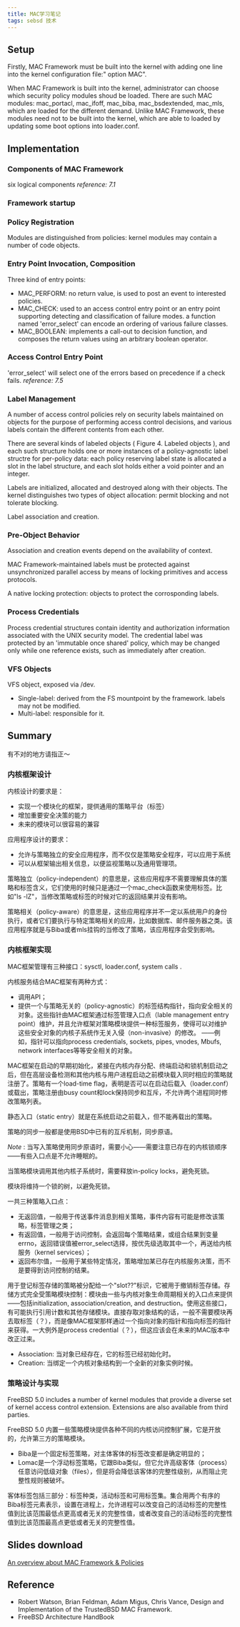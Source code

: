 ```yaml
---
title: MAC学习笔记
tags: sebsd 技术
---
```


## Setup
Firstly, MAC Framework must be built into the kernel with adding one line into the kernel configuration file:" option MAC".

When MAC Framework is built into the kernel, administrator can choose which security policy modules shoud be loaded. There are such MAC modules: mac_portacl, mac_ifoff, mac_biba, mac_bsdextended, mac_mls, which are loaded for the different demand. Unlike MAC Framework, these modules need not to be built into the kernel, which are able to loaded by updating some boot options into loader.conf.

##  Implementation
### Components of MAC Framework
six logical components
*reference: 7.1*

### Framework startup

### Policy Registration
Modules are distinguished from policies: kernel modules may contain a number of code objects.

### Entry Point Invocation, Composition
Three kind of entry points:

- MAC_PERFORM: no return value, is used to post an event to interested policies.
- MAC_CHECK: used to an access control entry point or an entry point supporting detecting and classification of failure modes. a function named 'error_select' can encode an ordering of various failure classes.
- MAC_BOOLEAN: implements a call-out to decision function, and composes the return values using an arbitrary boolean operator.


### Access Control Entry Point
'error_select' will select one of the errors based on precedence if a check fails.
*reference: 7.5*

### Label Management
A number of access control policies rely on security labels maintained on objects for the purpose of performing access control decisions, and various labels contain the different contents from each other.

There are several kinds of labeled objects ( Figure 4. Labeled objects ), and each such structure holds one or more instances of a policy-agnostic label structre for per-policy data: each policy reserving label state is allocated a slot in the label structure, and each slot holds either a void pointer and an integer.

Labels are initialized, allocated and destroyed along with their objects.
The kernel distinguishes two types of object allocation: permit blocking and not tolerate blocking.

Label association and creation.

### Pre-Object Behavior
Association and creation events depend on the availability of context.

MAC Framework-maintained labels must be protected against unsynchronized parallel access by means of locking primitives and access protocols.

A native locking protection: objects to protect the corrosponding labels.

### Process Credentials
Process credential structures contain identity and authorization information associated with the UNIX security model. The credential label was protected by an 'immutable once shared' policy, which may be changed only while one reference exists, such as immediately after
creation.

### VFS Objects
VFS object, exposed via /dev.

- Single-label: derived from the FS mountpoint by the framework. labels may not be modified.
- Multi-label: responsible for it.

## Summary
有不对的地方请指正～

### 内核框架设计
内核设计的要求是：

- 实现一个模块化的框架，提供通用的策略平台（标签）
- 增加重要安全决策的能力
- 未来的模块可以很容易的兼容

应用程序设计的要求：

- 允许与策略独立的安全应用程序，而不仅仅是策略安全程序，可以应用于系统
- 可以从框架输出相关信息，以便监视策略以及通用管理项。

策略独立（policy-independent）的意思是，这些应用程序不需要理解具体的策略和标签含义，它们使用的时候只是通过一个mac_check函数来使用标签。比如"ls -lZ"，当修改策略或标签的时候对它的返回结果并没有影响。

策略相关（policy-aware）的意思是，这些应用程序并不一定以系统用户的身份执行，或者它们要执行与特定策略相关的应用，比如数据库、邮件服务器之类。该应用程序就是与Biba或者mls挂钩的当修改了策略，该应用程序会受到影响。

### 内核框架实现

MAC框架管理有三种接口：sysctl, loader.conf, system calls .

内核服务结合MAC框架有两种方式：

- 调用API；
- 提供一个与策略无关的（policy-agnostic）的标签结构指针，指向安全相关的对象。这些指针由MAC框架通过标签管理入口点（lable management entry point）维护，并且允许框架对策略模块提供一种标签服务，使得可以对维护这些安全对象的内核子系统作无关入侵（non-invasive）的修改。
——例如，指针可以指向process credentials, sockets, pipes, vnodes, Mbufs, network interfaces等等安全相关的对象。

MAC框架在启动的早期初始化，紧接在内核内存分配、终端启动和锁机制启动之后，但在高层设备检测和其他内核与用户进程启动之前模块载入同时相应的策略就注册了。策略有一个load-time flag，表明是否可以在启动后载入（loader.conf）或载出，策略注册由busy count和lock保持同步和互斥，不允许两个进程同时修改策略列表。

静态入口（static entry）就是在系统启动之前载入，但不能再载出的策略。

策略的同步一般都是使用BSD中已有的互斥机制，同步原语。

*Note* : 当写入策略使用同步原语时，需要小心——需要注意已存在的内核锁顺序——有些入口点是不允许睡眠的。

当策略模块调用其他内核子系统时，需要释放in-policy locks，避免死锁。

模块将维持一个锁的树，以避免死锁。

一共三种策略入口点：

- 无返回值，一般用于传送事件消息到相关策略，事件内容有可能是修改该策略，标签管理之类；
- 有返回值，一般用于访问控制，会返回每个策略结果，或组合结果到变量errno，返回错误值被error_select选择，按优先级选取其中一个，再送给内核服务（kernel services）；
- 返回布尔值，一般用于某些特定情况，策略增加某已存在内核服务决策，而不是要得到访问控制的结果。


用于登记标签存储的策略被分配给一个"slot??"标识，它被用于撤销标签存储。存储方式完全受策略模块控制：模块由一些与内核对象生命周期相关的入口点来提供——包括initialization, association/creation, and destruction。使用这些接口，有可能执行引用计数和其他存储模块。直接存取对象结构的话，一般不需要模块再去取标签（？），而是像MAC框架那样通过一个指向对象的指针和指向标签的指针来获得。一大例外是process credential（？），但这应该会在未来的MAC版本中改正过来。

- Association: 当对象已经存在，它的标签已经初始化时。
- Creation: 当绑定一个内核对象结构到一个全新的对象实例时候。

### 策略设计与实现

FreeBSD 5.0 includes a number of kernel modules that provide a diverse set of kernel access control extension. Extensions are also available from third parties.

FreeBSD 5.0 内置一些策略模块提供各种不同的内核访问控制扩展，它是开放的，允许第三方的策略模块。

- Biba是一个固定标签策略，对主体客体的标签改变都是确定明显的；
- Lomac是一个浮动标签策略，它跟Biba类似，但它允许高级客体（process）任意访问低级对象（files），但是将会降低该客体的完整性级别，从而阻止完整性规则被破坏。


客体标签包括三部分：标签种类，活动标签和可用标签集。集合用两个有序的Biba标签元素表示，设置在进程上，允许进程可以改变自己的活动标签的完整性值到比该范围最低点更高或者无关的完整性值，或者改变自己的活动标签的完整性值到比该范围最高点更低或者无关的完整性值。

## Slides download
[An overview about MAC Framework & Policies](http://sites.google.com/site/junist/MAC_Framwork_design_and_policies.pdf)

## Reference

- Robert Watson, Brian Feldman, Adam Migus, Chris Vance, Design and Implementation of the TrustedBSD MAC Framework.
- FreeBSD Architecture HandBook
